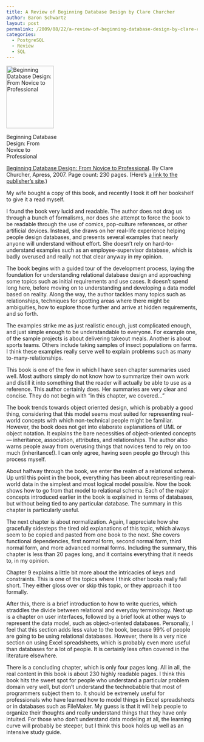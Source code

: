 ```yaml
---
title: A Review of Beginning Database Design by Clare Churcher
author: Baron Schwartz
layout: post
permalink: /2009/08/22/a-review-of-beginning-database-design-by-clare-churcher/
categories:
  - PostgreSQL
  - Review
  - SQL
---
```

<div id="attachment_1235" class="wp-caption alignleft" style="width: 135px">
  <a href="http://www.amazon.com/gp/product/1590597699/?tag=xaprb-20"><img src="http://www.xaprb.com/blog/wp-content/uploads/2009/08/beginning_database_design.gif" alt="Beginning Database Design: From Novice to Professional" title="Beginning Database Design: From Novice to Professional" width="125" height="164" class="size-full wp-image-1235" /></a><p class="wp-caption-text">
    Beginning Database Design: From Novice to Professional
  </p>
</div>

[Beginning Database Design: From Novice to Professional][1]. By Clare Churcher, Apress, 2007. Page count: 230 pages. (Here&#8217;s [a link to the publisher&#8217;s site][2].)

My wife bought a copy of this book, and recently I took it off her bookshelf to give it a read myself.

I found the book very lucid and readable. The author does not drag us through a bunch of formalisms, nor does she attempt to force the book to be readable through the use of comics, pop-culture references, or other artificial devices. Instead, she draws on her real-life experience helping people design databases, and presents several examples that nearly anyone will understand without effort. She doesn&#8217;t rely on hard-to-understand examples such as an employee-supervisor database, which is badly overused and really not that clear anyway in my opinion.

The book begins with a guided tour of the development process, laying the foundation for understanding relational database design and approaching some topics such as initial requirements and use cases. It doesn&#8217;t spend long here, before moving on to understanding and developing a data model based on reality. Along the way, the author tackles many topics such as relationships, techniques for spotting areas where there might be ambiguities, how to explore those further and arrive at hidden requirements, and so forth.

The examples strike me as just realistic enough, just complicated enough, and just simple enough to be understandable to everyone. For example one, of the sample projects is about delivering takeout meals. Another is about sports teams. Others include taking samples of insect populations on farms. I think these examples really serve well to explain problems such as many to-many-relationships.

This book is one of the few in which I have seen chapter summaries used well. Most authors simply do not know how to summarize their own work and distill it into something that the reader will actually be able to use as a reference. This author certainly does. Her summaries are very clear and concise. They do not begin with &#8220;in this chapter, we covered&#8230;&#8221;

The book trends towards object oriented design, which is probably a good thing, considering that this model seems most suited for representing real-world concepts with which non-technical people might be familiar. However, the book does not get into elaborate explanations of UML or object notation. It explains the bare necessities of object-oriented concepts &#8212; inheritance, association, attributes, and relationships. The author also warns people away from overusing things that novices tend to rely on too much (inheritance!). I can only agree, having seen people go through this process myself.

About halfway through the book, we enter the realm of a relational schema. Up until this point in the book, everything has been about representing real-world data in the simplest and most logical model possible. Now the book shows how to go from that model to relational schema. Each of the major concepts introduced earlier in the book is explained in terms of databases, but without being tied to any particular database. The summary in this chapter is particularly useful.

The next chapter is about normalization. Again, I appreciate how she gracefully sidesteps the tired old explanations of this topic, which always seem to be copied and pasted from one book to the next. She covers functional dependencies, first normal form, second normal form, third normal form, and more advanced normal forms. Including the summary, this chapter is less than 20 pages long, and it contains everything that it needs to, in my opinion.

Chapter 9 explains a little bit more about the intricacies of keys and constraints. This is one of the topics where I think other books really fall short. They either gloss over or skip this topic, or they approach it too formally.

After this, there is a brief introduction to how to write queries, which straddles the divide between relational and everyday terminology. Next up is a chapter on user interfaces, followed by a brief look at other ways to represent the data model, such as object-oriented databases. Personally, I feel that this section adds less value to the book, because 99% of people are going to be using relational databases. However, there is a very nice section on using Excel spreadsheets, which is probably even more useful than databases for a lot of people. It is certainly less often covered in the literature elsewhere.

There is a concluding chapter, which is only four pages long. All in all, the real content in this book is about 230 highly readable pages. I think this book hits the sweet spot for people who understand a particular problem domain very well, but don&#8217;t understand the technobabble that most of programmers subject them to. It should be extremely useful for professionals who have learned how to model things in Excel spreadsheets or in databases such as FileMaker. My guess is that it will help people to organize their thoughts and really understand things that they have only intuited. For those who don&#8217;t understand data modeling at all, the learning curve will probably be steeper, but I think this book holds up well as an intensive study guide.

 [1]: http://www.amazon.com/gp/product/1590597699/?tag=xaprb-20
 [2]: http://www.apress.com/book/view/9781590597699